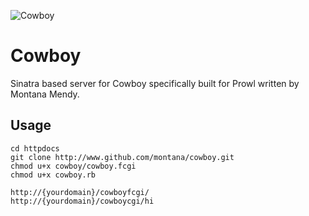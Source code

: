 ![Cowboy](http://www.freeiconspng.com/uploads/cowboy-hat-png-11.png)

# Cowboy
Sinatra based server for Cowboy specifically built for Prowl written by Montana Mendy.

## Usage

```
cd httpdocs
git clone http://www.github.com/montana/cowboy.git
chmod u+x cowboy/cowboy.fcgi
chmod u+x cowboy.rb
```
```
http://{yourdomain}/cowboyfcgi/
http://{yourdomain}/cowboycgi/hi
```
